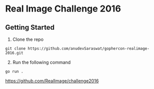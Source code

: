 # Real Image Challenge 2016

## Getting Started

1. Clone the repo

```
git clone https://github.com/anudevSaraswat/gophercon-realimage-2016.git
```

2. Run the following command

```
go run .
```

https://github.com/RealImage/challenge2016